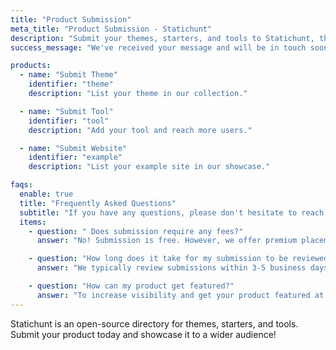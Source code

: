 ```yaml
---
title: "Product Submission"
meta_title: "Product Submission - Statichunt"
description: "Submit your themes, starters, and tools to Statichunt, the open-source directory for static site generators. Get featured and expand your reach today!"
success_message: "We've received your message and will be in touch soon"

products:
  - name: "Submit Theme"
    identifier: "theme"
    description: "List your theme in our collection."

  - name: "Submit Tool"
    identifier: "tool"
    description: "Add your tool and reach more users."

  - name: "Submit Website"
    identifier: "example"
    description: "List your example site in our showcase."

faqs:
  enable: true
  title: "Frequently Asked Questions"
  subtitle: "If you have any questions, please don't hesitate to reach out to us."
  items:
    - question: " Does submission require any fees?"
      answer: "No! Submission is free. However, we offer premium placement options for better visibility."

    - question: "How long does it take for my submission to be reviewed?"
      answer: "We typically review submissions within 3-5 business days."

    - question: "How can my product get featured?"
      answer: "To increase visibility and get your product featured at the top of our listings, consider becoming a sponsor. Check out our [become a sponsor](/become-a-sponsor) page for more details on premium placements."
---
```


Statichunt is an open-source directory for themes, starters, and tools. Submit your product today and showcase it to a wider audience!
